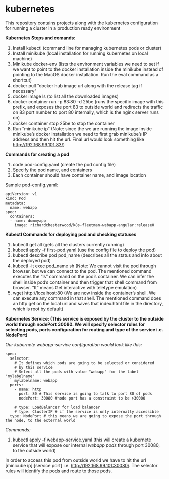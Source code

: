 # kubernetes
This repository contains projects along with the kubernetes configuration for running a cluster in a production ready environment




**Kubernetes Steps and comands:**

1. Install kubectl (command line for managing kubernetes pods or cluster)
2. Install minikube (local installation for running kubernetes on local machine)
3. Minikube docker-env (lists the environment variables we need to set if we want to point to the docker installation inside the minikube instead of pointing to the MacOS docker installation. Run the eval command as a shortcut)
4. docker pull “docker hub image url along with the release tag if necessary”
5. docker image ls (to list all the downloaded images)
6. docker container run -p 83:80 -d 25be (runs the specific image with this prefix, and exposes the port 83 to outside world and redirects the traffic on 83 port number to port 80 internally, which is the nginx server runs on)
7. docker container stop 25be to stop the container
8. Run “minikube ip” (Note: since the we are running the image inside minikube’s docker installation we need to first grab minikube’s IP address and then hit the url. Final url would look something like http://192.168.99.101:83/)

 **Commands for creating a pod**
1. code pod-config.yaml (create the pod config file) 
2. Specify the pod name, and containers
3. Each container should have container name, and image location

Sample pod-config.yaml:
```
apiVersion: v1
kind: Pod
metadata:
  name: webapp
spec:
  containers:
  - name: dummyapp
    image: richardchesterwood/k8s-fleetman-webapp-angular:release0
```

**Kubectl Commands for deploying pod and checking statuses**
1. kubectl get all (gets all the clusters currently running)
2. kubectl apply -f first-pod.yaml (use the config file to deploy the pod)
3. kubectl describe pod pod_name (describes all the status and info about the deployed pod)
4. kubectl -it exec pod_name sh  (Note: We cannot visit the pod through browser, but we can connect to the pod. The mentioned command executes the “ls” command on the pod’s container. We can infer the shell inside pod’s container and then trigger that shell command from browser. “It” means Get interactive with teletype emulation)
5. wget http://localhost:80 (We are now inside the container’s shell. We can execute any command in that shell. The mentioned command does an http get on the local url and saves that index.html file in the directory, which is root by default)

**Kubernetes Service: (This service is exposed by the cluster to the outside world through nodePort 30080. We will specify selector rules for selecting pods, ports configuration for routing and type of the service i.e. NodePort)**

*Our kubernete webapp-service configuration would look like this:*

```
spec:
  selector:
    # It defines which pods are going to be selected or considered
    # by this service
    # Select all the pods with value "webapp" for the label "mylabelname"
    mylabelname: webapp
  ports:
    - name: http
      port: 80 # This service is going to talk to port 80 of pods
      nodePort: 30080 #node port has a constraint to be >30000
      
    # type: LoadBalancer for load balancer
    # type: ClusterIP # if the service is only internally accessible
  type: NodePort # this means we are going to expose the port through the node, to the external world
  ```

  *Commands:*
1. kubectl apply -f webapp-service.yaml (this will create a kubernete service that will expose our internal *webapp pods* through port 30080, to the outside world)

  In order to access this pod from outside world we have to hit the url [minicube ip]:[service port] i.e. http://192.168.99.101:30080/. The selector rules will identify the pods and route to those pods.
